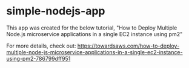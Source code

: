 # simple-nodejs-app

This app was created for the below tutorial,
"How to Deploy Multiple Node.js microservice applications in a single EC2 instance using pm2"

For more details, check out: https://towardsaws.com/how-to-deploy-multiple-node-js-microservice-applications-in-a-single-ec2-instance-using-pm2-786799dff951

